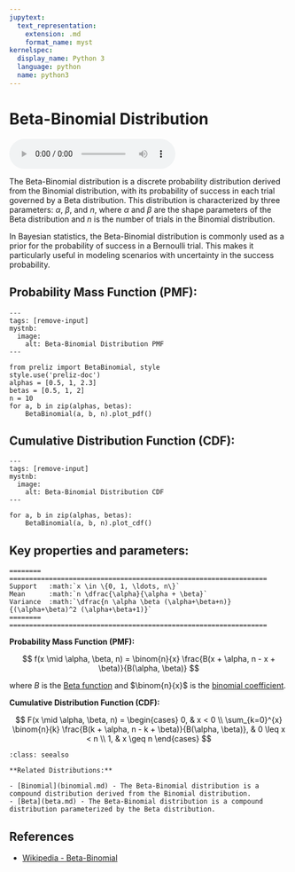 ```yaml
---
jupytext:
  text_representation:
    extension: .md
    format_name: myst
kernelspec:
  display_name: Python 3
  language: python
  name: python3
---
```

# Beta-Binomial Distribution

<audio controls> <source src="../../_static/betabinomial.mp3" type="audio/mpeg"> This browser cannot play the pronunciation audio file for this distribution. </audio>

The Beta-Binomial distribution is a discrete probability distribution derived from the Binomial distribution, with its probability of success in each trial governed by a Beta distribution. This distribution is characterized by three parameters:  $\alpha$, $\beta$, and $n$, where $\alpha$ and $\beta$ are the shape parameters of the Beta distribution and $n$ is the number of trials in the Binomial distribution.

In Bayesian statistics, the Beta-Binomial distribution is commonly used as a prior for the probability of success in a Bernoulli trial. This makes it particularly useful in modeling scenarios with uncertainty in the success probability.


## Probability Mass Function (PMF):

```{code-cell}
---
tags: [remove-input]
mystnb:
  image:
    alt: Beta-Binomial Distribution PMF
---

from preliz import BetaBinomial, style
style.use('preliz-doc')
alphas = [0.5, 1, 2.3]
betas = [0.5, 1, 2]
n = 10
for a, b in zip(alphas, betas):
    BetaBinomial(a, b, n).plot_pdf()
```

## Cumulative Distribution Function (CDF):

```{code-cell}
---
tags: [remove-input]
mystnb:
  image:
    alt: Beta-Binomial Distribution CDF
---

for a, b in zip(alphas, betas):
    BetaBinomial(a, b, n).plot_cdf()
```

## Key properties and parameters:

```{eval-rst}
========  =================================================================
Support   :math:`x \in \{0, 1, \ldots, n\}`
Mean      :math:`n \dfrac{\alpha}{\alpha + \beta}`
Variance  :math:`\dfrac{n \alpha \beta (\alpha+\beta+n)}{(\alpha+\beta)^2 (\alpha+\beta+1)}`
========  =================================================================
```

**Probability Mass Function (PMF):**

$$
f(x \mid \alpha, \beta, n) = \binom{n}{x} \frac{B(x + \alpha, n - x + \beta)}{B(\alpha, \beta)}
$$

where $B$ is the [Beta function](https://en.wikipedia.org/wiki/Beta_function) and $\binom{n}{x}$ is the [binomial coefficient](https://en.wikipedia.org/wiki/Binomial_coefficient).

**Cumulative Distribution Function (CDF):**

$$
F(x \mid \alpha, \beta, n) = 
\begin{cases} 
0, & x < 0 \\ 
\sum_{k=0}^{x} \binom{n}{k} \frac{B(k + \alpha, n - k + \beta)}{B(\alpha, \beta)}, & 0 \leq x < n \\ 
1, & x \geq n 
\end{cases}
$$

```{seealso}
:class: seealso

**Related Distributions:**

- [Binomial](binomial.md) - The Beta-Binomial distribution is a compound distribution derived from the Binomial distribution.
- [Beta](beta.md) - The Beta-Binomial distribution is a compound distribution parameterized by the Beta distribution.
```

## References

- [Wikipedia - Beta-Binomial](https://en.wikipedia.org/wiki/Beta-binomial_distribution)




